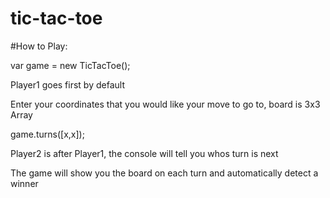 # tic-tac-toe


#How to Play:

var game = new TicTacToe();

Player1 goes first by default

Enter your coordinates that you would like your move to go to, board is 3x3 Array

game.turns([x,x]);

Player2 is after Player1, the console will tell you whos turn is next

The game will show you the board on each turn and automatically detect a winner
